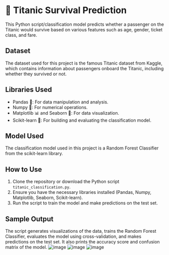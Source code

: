 
# 🚢 Titanic Survival Prediction

This Python script/classification model predicts whether a passenger on the Titanic would survive based on various features such as age, gender, ticket class, and fare.

## Dataset

The dataset used for this project is the famous Titanic dataset from Kaggle, which contains information about passengers onboard the Titanic, including whether they survived or not.

## Libraries Used

- Pandas 🐼: For data manipulation and analysis.
- Numpy 🔢: For numerical operations.
- Matplotlib 📊 and Seaborn 🌊: For data visualization.
- Scikit-learn 🧮: For building and evaluating the classification model.

## Model Used

The classification model used in this project is a Random Forest Classifier from the scikit-learn library.

## How to Use

1. Clone the repository or download the Python script `titanic_classification.py`.
2. Ensure you have the necessary libraries installed (Pandas, Numpy, Matplotlib, Seaborn, Scikit-learn).
3. Run the script to train the model and make predictions on the test set.

## Sample Output

The script generates visualizations of the data, trains the Random Forest Classifier, evaluates the model using cross-validation, and makes predictions on the test set. It also prints the accuracy score and confusion matrix of the model.
![image](https://github.com/dharshii-22/Data_Science_Projects/assets/110839215/1c7a1ec9-c8fe-4f86-ba1a-707e15b6939b)
![image](https://github.com/dharshii-22/Data_Science_Projects/assets/110839215/a400c149-664d-4bfa-ac67-eef7073b6bbc)
![image](https://github.com/dharshii-22/Data_Science_Projects/assets/110839215/30200cd1-0595-492a-98e6-38f7af7b2b13)


